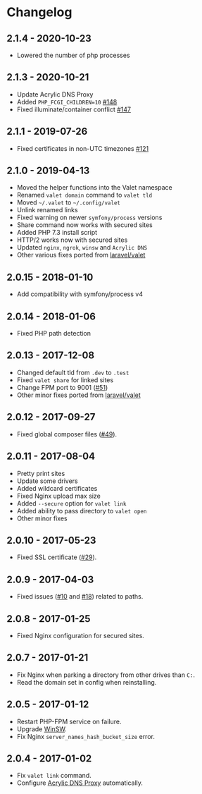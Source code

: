 # Changelog

## 2.1.4 - 2020-10-23

- Lowered the number of php processes

## 2.1.3 - 2020-10-21

- Update Acrylic DNS Proxy
- Added `PHP_FCGI_CHILDREN=10` [#148](https://github.com/cretueusebiu/valet-windows/issues/148)
- Fixed illuminate/container conflict [#147](https://github.com/cretueusebiu/valet-windows/issues/147)

## 2.1.1 - 2019-07-26

- Fixed certificates in non-UTC timezones [#121](https://github.com/cretueusebiu/valet-windows/pull/121) 

## 2.1.0 - 2019-04-13

- Moved the helper functions into the Valet namespace
- Renamed `valet domain` command to `valet tld`
- Moved `~/.valet` to `~/.config/valet`
- Unlink renamed links
- Fixed warning on newer `symfony/process` versions
- Share command now works with secured sites
- Added PHP 7.3 install script
- HTTP/2 works now with secured sites
- Updated `nginx`, `ngrok`, `winsw` and `Acrylic DNS` 
- Other various fixes ported from [laravel/valet](https://github.com/laravel/valet)

## 2.0.15 - 2018-01-10

- Add compatibility with symfony/process v4

## 2.0.14 - 2018-01-06

- Fixed PHP path detection

## 2.0.13 - 2017-12-08

- Changed default tld from `.dev` to `.test`
- Fixed `valet share` for linked sites
- Change FPM port to 9001 ([#51](https://github.com/cretueusebiu/valet-windows/pull/51))
- Other minor fixes ported from [laravel/valet](https://github.com/laravel/valet)

## 2.0.12 - 2017-09-27

- Fixed global composer files ([#49](https://github.com/cretueusebiu/valet-windows/issues/49)).

## 2.0.11 - 2017-08-04

- Pretty print sites
- Update some drivers
- Added wildcard certificates
- Fixed Nginx upload max size
- Added `--secure` option for `valet link`
- Added ability to pass directory to `valet open`
- Other minor fixes

## 2.0.10 - 2017-05-23

- Fixed SSL certificate ([#29](https://github.com/cretueusebiu/valet-windows/pull/30)).

## 2.0.9 - 2017-04-03

- Fixed issues ([#10](https://github.com/cretueusebiu/valet-windows/issues/10) and [#18](https://github.com/cretueusebiu/valet-windows/issues/18)) related to paths.

## 2.0.8 - 2017-01-25

- Fixed Nginx configuration for secured sites.

## 2.0.7 - 2017-01-21

- Fix Nginx when parking a directory from other drives than `C:`.
- Read the domain set in config when reinstalling.

## 2.0.5 - 2017-01-12

- Restart PHP-FPM service on failure.
- Upgrade [WinSW](https://github.com/kohsuke/winsw).
- Fix Nginx `server_names_hash_bucket_size` error.

## 2.0.4 - 2017-01-02

- Fix `valet link` command.
- Configure [Acrylic DNS Proxy](http://mayakron.altervista.org/wikibase/show.php?id=AcrylicWindows10Configuration) automatically.

